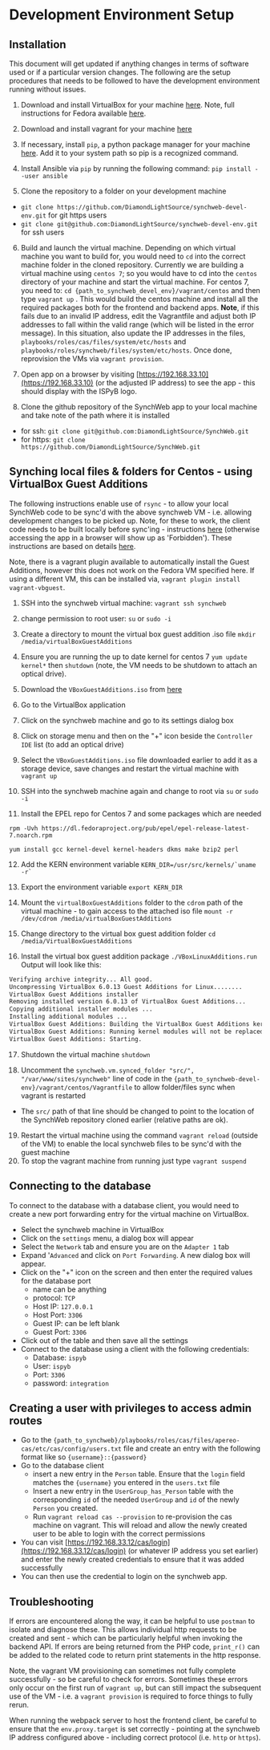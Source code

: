 # Development Environment Setup

## Installation

This document will get updated if anything changes in terms of software used or if a particular version changes. The following are the setup procedures that needs to be followed to have the development environment running without issues.

1. Download and install VirtualBox for your machine [here](https://www.virtualbox.org/wiki/Downloads).  Note, full instructions for Fedora available [here](https://computingforgeeks.com/how-to-install-virtualbox-on-fedora-linux/).

1. Download and install vagrant for your machine [here](https://www.vagrantup.com/downloads)

1. If necessary, install `pip`, a python package manager for your machine [here](https://pip.pypa.io/en/stable/installation/). Add it to your system path so pip is a recognized command.

1. Install Ansible via `pip` by running the following command: `pip install --user ansible`

1. Clone the repository to a folder on your development machine
  - `git clone https://github.com/DiamondLightSource/synchweb-devel-env.git` for git https users
  - `git clone git@github.com:DiamondLightSource/synchweb-devel-env.git` for ssh users

6. Build and launch the virtual machine.
Depending on which virtual machine you want to build for, you would need to `cd` into the correct machine 
folder in the cloned repository. Currently we are building a virtual machine using `centos 7`; so you would
have to cd into the `centos` directory of your machine and start the virtual machine. For centos 7, you need to:
`cd {path_to_synchweb_devel_env}/vagrant/centos` and then type
`vagrant up`
. This would build the centos machine and install all the required packages both for the frontend and backend apps.  **Note**, if this fails due to an invalid IP address, edit the Vagrantfile and adjust both IP addresses to fall within the valid range (which will be listed in the error message). In this situation,
also update the IP addresses in the files, `playbooks/roles/cas/files/system/etc/hosts` and `playbooks/roles/synchweb/files/system/etc/hosts`. Once done, reprovision the VMs via `vagrant provision`.

1. Open app on a browser by visiting [https://192.168.33.10](https://192.168.33.10) (or the adjusted IP address) to see the app - this should display with the ISPyB logo.

1. Clone the github repository of the SynchWeb app to your local machine and take note of the 
path where it is installed
  - for ssh: `git clone git@github.com:DiamondLightSource/SynchWeb.git`
  - for https: `git clone https://github.com/DiamondLightSource/SynchWeb.git`

## Synching local files & folders for Centos - using VirtualBox Guest Additions

The following instructions enable use of `rsync` - to allow your local SynchWeb code to be sync'd 
with the above synchweb VM - i.e. allowing development changes to be picked up.  Note, for these to 
work, the client code needs to be built locally before sync'ing - instructions [here](https://github.com/DiamondLightSource/SynchWeb) 
(otherwise accessing the app in a browser will show up as 'Forbidden').
These instructions are based on details [here](https://www.if-not-true-then-false.com/2010/install-virtualbox-guest-additions-on-fedora-centos-red-hat-rhel/).

Note, there is a vagrant plugin available to automatically install the Guest Additions, however this does 
not work on the Fedora VM specified here. If using a different VM, this can be installed via, 
`vagrant plugin install vagrant-vbguest`. 

1. SSH into the synchweb virtual machine:
`vagrant ssh synchweb`

1. change permission to root user:
`su` or `sudo -i`

1. Create a directory to mount the virtual box guest addition .iso file
`mkdir /media/virtualBoxGuestAdditions`

1. Ensure you are running the up to date kernel for centos 7
`yum update kernel*`
then 
`shutdown` (note, the VM needs to be shutdown to attach an optical drive).

1. Download the `VBoxGuestAdditions.iso` from [here](https://www.virtualbox.org/wiki/Testbuilds)

1. Go to the VirtualBox application

1. Click on the synchweb machine and go to its settings dialog box

1. Click on storage menu and then on the "+" icon beside the `Controller IDE` list (to add an optical drive)

1. Select the `VBoxGuestAdditions.iso` file downloaded earlier to add it as a storage device, save changes and restart the virtual machine with `vagrant up`

1. SSH into the synchweb machine again and change to root via `su` or `sudo -i`

1. Install the EPEL repo for Centos 7 and some packages which are needed

`rpm -Uvh https://dl.fedoraproject.org/pub/epel/epel-release-latest-7.noarch.rpm`

`yum install gcc kernel-devel kernel-headers dkms make bzip2 perl`

12. Add the KERN environment variable
```KERN_DIR=/usr/src/kernels/`uname -r` ```

1. Export the environment variable
`export KERN_DIR`

1. Mount the `virtualBoxGuestAdditions` folder to the `cdrom` path of the virtual machine - to gain access to the attached iso file
`mount -r /dev/cdrom /media/virtualBoxGuestAdditions`

1. Change directory to the virtual box guest addition folder
`cd /media/VirtualBoxGuestAdditions`

1. Install the virtual box guest addition package
`./VBoxLinuxAdditions.run`
Output will look like this:

```bash
Verifying archive integrity... All good.
Uncompressing VirtualBox 6.0.13 Guest Additions for Linux........
VirtualBox Guest Additions installer
Removing installed version 6.0.13 of VirtualBox Guest Additions...
Copying additional installer modules ...
Installing additional modules ...
VirtualBox Guest Additions: Building the VirtualBox Guest Additions kernel modules.  This may take a while.
VirtualBox Guest Additions: Running kernel modules will not be replaced until the system is restarted
VirtualBox Guest Additions: Starting.
```

17. Shutdown the virtual machine
`shutdown`

1. Uncomment the `synchweb.vm.synced_folder "src/", "/var/www/sites/synchweb"` line of code in the `{path_to_synchweb-devel-env}/vagrant/centos/Vagrantfile` to allow folder/files sync when vagrant is restarted
  - The `src/` path of that line should be changed to point to the location of the SynchWeb repository
  cloned earlier (relative paths are ok).

19. Restart the virtual machine using the command `vagrant reload` (outside of the VM) to enable the local synchweb files to be sync'd with the guest machine
1. To stop the vagrant machine from running just type `vagrant suspend`

## Connecting to the database

To connect to the database with a database client, you would need to create a new port forwarding entry for the virtual machine on VirtualBox.

- Select the synchweb machine in VirtualBox
- Click on the `settings` menu, a dialog box will appear
- Select the `Network` tab and ensure you are on the `Adapter 1` tab
- Expand '`Advanced` and click on `Port Forwarding`.  A new dialog box will appear.
- Click on the "+" icon on the screen and then enter the required values for the database port
  - name can be anything
  - protocol: `TCP`
  - Host IP: `127.0.0.1`
  - Host Port: `3306`
  - Guest IP: can be left blank
  - Guest Port: `3306`
- Click out of the table and then save all the settings
- Connect to the database using a client with the following credentials:
  - Database: `ispyb`
  - User: `ispyb`
  - Port: `3306`
  - password: `integration`

## Creating a user with privileges to access admin routes

- Go to the `{path_to_synchweb}/playbooks/roles/cas/files/apereo-cas/etc/cas/config/users.txt` file and create an entry with the following format like so `{username}::{password}`
- Go to the database client
  - insert a new entry in the `Person` table. Ensure that the `login` field matches the `{username}` you entered in the `users.txt` file
  - Insert a new entry in the `UserGroup_has_Person` table with the corresponding `id` of the needed `UserGroup` and `id` of the newly `Person` you created.
  - Run `vagrant reload cas --provision` to re-provision the cas machine on vagrant. This will reload and allow the newly created user to be able to login with the correct permissions
- You can visit [https://192.168.33.12/cas/login](https://192.168.33.12/cas/login) (or whatever IP address you set earlier) and enter the newly created credentials to ensure that it was added successfully
- You can then use the credential to login on the synchweb app.

## Troubleshooting

If errors are encountered along the way, it can be helpful to use `postman` to 
isolate and diagnose these.  This allows individual http requests to be created 
and sent - which can be particularly helpful when invoking the backend API.  If 
errors are being returned from the PHP code, `print_r()` can be added to the 
related code to return print statements in the http response.

Note, the vagrant VM provisioning can sometimes not fully complete successfully - so 
be careful to check for errors.  Sometimes these errors only occur on the first 
run of `vagrant up`, but can still impact the subsequent use of the VM - i.e. a `vagrant provision` is required to force things to fully rerun.

When running the webpack server to host the frontend client, be careful to 
ensure that the `env.proxy.target` is set correctly - pointing at the synchweb 
IP address configured above - including correct protocol (i.e. `http` or `https`).